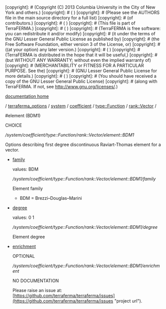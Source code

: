 [copyright]: # (Copyright (C) 2013 Columbia University in the City of New York and others.)
[copyright]: # ( )
[copyright]: # (Please see the AUTHORS file in the main source directory for a full list)
[copyright]: # (of contributors.)
[copyright]: # ( )
[copyright]: # (This file is part of TerraFERMA.)
[copyright]: # ( )
[copyright]: # (TerraFERMA is free software: you can redistribute it and/or modify)
[copyright]: # (it under the terms of the GNU Lesser General Public License as published by)
[copyright]: # (the Free Software Foundation, either version 3 of the License, or)
[copyright]: # ((at your option) any later version.)
[copyright]: # ( )
[copyright]: # (TerraFERMA is distributed in the hope that it will be useful,)
[copyright]: # (but WITHOUT ANY WARRANTY; without even the implied warranty of)
[copyright]: # (MERCHANTABILITY or FITNESS FOR A PARTICULAR PURPOSE. See the)
[copyright]: # (GNU Lesser General Public License for more details.)
[copyright]: # ( )
[copyright]: # (You should have received a copy of the GNU Lesser General Public License)
[copyright]: # (along with TerraFERMA. If not, see <http://www.gnu.org/licenses/>.)

[documentation home](Documentation)

/ [terraferma_options](../../../../../terraferma_options) / [system](../../../../system) / [coefficient](../../../coefficient) / [type::Function](../../type__Function) / [rank::Vector](../rank__Vector) /

#element (BDM1)

CHOICE 

*/system/coefficient/type::Function/rank::Vector/element::BDM1*

Options describing first degree discontinuous Raviart-Thomas element for a vector.

* [family](element__BDM1/family "child")

    values: BDM

    */system/coefficient/type::Function/rank::Vector/element::BDM1/family*

    Element family
    
    - BDM = Brezzi–Douglas–Marini

* [degree](element__BDM1/degree "child")

    values: 0 1

    */system/coefficient/type::Function/rank::Vector/element::BDM1/degree*

    Element degree

* [enrichment](element__BDM1/enrichment "child")

    OPTIONAL 

    */system/coefficient/type::Function/rank::Vector/element::BDM1/enrichment*

    NO DOCUMENTATION

    Please raise an issue at: [https://github.com/terraferma/terraferma/issues](https://github.com/terraferma/terraferma/issues "project url").

[autogenerated]: # (This file was automatically generated from the schema file:/home/cwilson/repos/github/TerraFERMA/TerraFERMA/buckettools/schemas/element.rng.)

